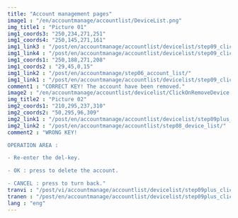 ```yaml
---
title: "Account management pages"
image1 : "/en/accountmanage/accountlist/DeviceList.png"
img_title1 : "Picture 01"
img1_coords3: "250,234,271,251"
img1_coords4: "250,145,271,161"
img1_link3 : "/post/en/accountmanage/accountlist/devicelist/step09_click_on_remove_device/"
img1_link4 : "/post/en/accountmanage/accountlist/devicelist/step09_click_on_remove_device/"
img1_coords1: "250,188,271,208"
img1_coords2 : "29,45,0,15"
img1_link2 : "/post/en/accountmanage/step06_account_list/"
img1_link1 : "/post/en/accountmanage/accountlist/devicelist/step09_click_on_remove_device/"
comment1 : "CORRECT KEY! The account have been removed."
image2 : "/en/accountmanage/accountlist/devicelist/ClickOnRemoveDevice.png"
img_title2 : "Picture 02"
img2_coords1: "210,295,237,310"
img2_coords2: "50,295,96,309"
img2_link1 : "/post/en/accountmanage/accountlist/devicelist/step09plus_click_on_remove-device-device_list/"
img2_link2 : "/post/en/accountmanage/accountlist/step08_device_list/"
comment2 : "WRONG KEY!

OPERATION AREA :

- Re-enter the del-key.

- OK : press to delete the account.

- CANCEL : press to turn back."
tranvi : "/post/vi/accountmanage/accountlist/devicelist/step09plus_click_on_remove-device-device_list/"
tranen : "/post/en/accountmanage/accountlist/devicelist/step09plus_click_on_remove-device-device_list/"
lang : "eng"
---
```



